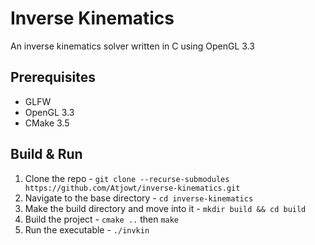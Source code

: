 # Inverse Kinematics
An inverse kinematics solver written in C using OpenGL 3.3

## Prerequisites
* GLFW
* OpenGL 3.3
* CMake 3.5

## Build & Run
1. Clone the repo - `git clone --recurse-submodules https://github.com/Atjowt/inverse-kinematics.git`
2. Navigate to the base directory - `cd inverse-kinematics`
3. Make the build directory and move into it - `mkdir build && cd build`
4. Build the project - `cmake ..` then `make`
5. Run the executable - `./invkin`
